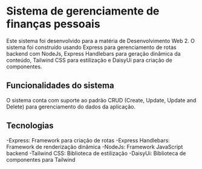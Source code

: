 # Sistema de gerenciamente de finanças pessoais

Este sistema foi desenvolvido para a matéria de Desenvolvimento Web 2. O sistema foi construído usando Express para gerenciamento de rotas backend com NodeJs, Express Handlebars para geração dinâmica da conteúdo, Tailwind CSS para estilização e DaisyUi para criação de componentes.

## Funcionalidades do sistema

O sistema conta com suporte ao padrão CRUD (Create, Update, Update and Delete) para gerenciamento do dados da aplicação.

## Tecnologias

-Express: Framework para criação de rotas
-Express Handlebars: Framework de renderização dinâmica
-NodeJs: Framework JavaScript backend 
-Tailwind CSS: Biblioteca de estilização
-DaisyUi: Biblioteca de componentes para Tailwind